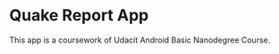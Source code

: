 Quake Report App
===================================

This app is a coursework of Udacit Android Basic Nanodegree Course.
